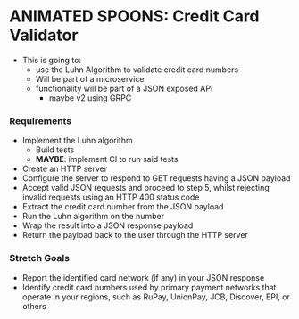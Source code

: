 # ANIMATED SPOONS: Credit Card Validator

* This is going to:
  * use the Luhn Algorithm to validate credit card numbers
  * Will be part of a microservice
  * functionality will be part of a JSON exposed API
    * maybe v2 using GRPC


### Requirements
* Implement the Luhn algorithm
  * Build tests
  * __MAYBE__: implement CI to run said tests
* Create an HTTP server
* Configure the server to respond to GET requests having a JSON payload
* Accept valid JSON requests and proceed to step 5, whilst rejecting invalid requests using an HTTP 400 status code
* Extract the credit card number from the JSON payload
* Run the Luhn algorithm on the number
* Wrap the result into a JSON response payload
* Return the payload back to the user through the HTTP server

### Stretch Goals
* Report the identified card network (if any) in your JSON response
* Identify credit card numbers used by primary payment networks that operate in your regions, such as RuPay, UnionPay, JCB, Discover, EPI, or others

